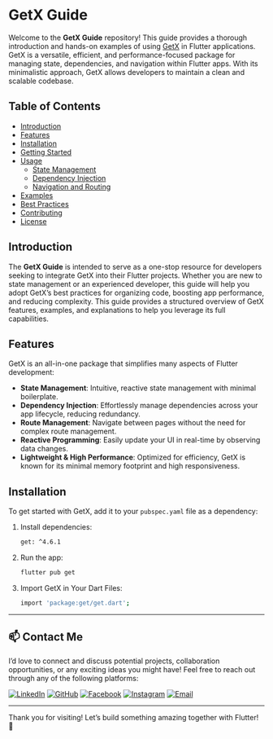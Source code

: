 # GetX Guide

Welcome to the **GetX Guide** repository! This guide provides a thorough introduction and hands-on examples of using [GetX](https://pub.dev/packages/get) in Flutter applications. GetX is a versatile, efficient, and performance-focused package for managing state, dependencies, and navigation within Flutter apps. With its minimalistic approach, GetX allows developers to maintain a clean and scalable codebase.

## Table of Contents

- [Introduction](#introduction)
- [Features](#features)
- [Installation](#installation)
- [Getting Started](#getting-started)
- [Usage](#usage)
  - [State Management](#state-management)
  - [Dependency Injection](#dependency-injection)
  - [Navigation and Routing](#navigation-and-routing)
- [Examples](#examples)
- [Best Practices](#best-practices)
- [Contributing](#contributing)
- [License](#license)

## Introduction

The **GetX Guide** is intended to serve as a one-stop resource for developers seeking to integrate GetX into their Flutter projects. Whether you are new to state management or an experienced developer, this guide will help you adopt GetX’s best practices for organizing code, boosting app performance, and reducing complexity. This guide provides a structured overview of GetX features, examples, and explanations to help you leverage its full capabilities.

## Features

GetX is an all-in-one package that simplifies many aspects of Flutter development:

- **State Management**: Intuitive, reactive state management with minimal boilerplate.
- **Dependency Injection**: Effortlessly manage dependencies across your app lifecycle, reducing redundancy.
- **Route Management**: Navigate between pages without the need for complex route management.
- **Reactive Programming**: Easily update your UI in real-time by observing data changes.
- **Lightweight & High Performance**: Optimized for efficiency, GetX is known for its minimal memory footprint and high responsiveness.

## Installation

To get started with GetX, add it to your `pubspec.yaml` file as a dependency:

1. Install dependencies:
   ```bash
   get: ^4.6.1

2. Run the app:
   ```bash
   flutter pub get

3. Import GetX in Your Dart Files:
   ```bash
   import 'package:get/get.dart';


---

## 📫 Contact Me

I’d love to connect and discuss potential projects, collaboration opportunities, or any exciting ideas you might have! Feel free to reach out through any of the following platforms:

[![LinkedIn](https://img.shields.io/badge/-LinkedIn-blue?style=flat-square&logo=linkedin&logoColor=white)](https://www.linkedin.com/in/arslan4546/)
[![GitHub](https://img.shields.io/badge/-GitHub-black?style=flat-square&logo=github&logoColor=white)](https://github.com/Arslan4546)
[![Facebook](https://img.shields.io/badge/-Facebook-1877F2?style=flat-square&logo=facebook&logoColor=white)](https://www.facebook.com/Arslan4546)
[![Instagram](https://img.shields.io/badge/-Instagram-E4405F?style=flat-square&logo=instagram&logoColor=white)](https://www.instagram.com/arslantariq4546)
[![Email](https://img.shields.io/badge/-Email-D14836?style=flat-square&logo=gmail&logoColor=white)](mailto:arslantariq4546@gmail.com)

---

Thank you for visiting! Let’s build something amazing together with Flutter! 🌟 
